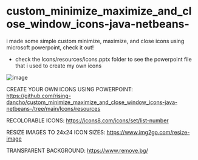 # custom_minimize_maximize_and_close_window_icons-java-netbeans-
i made some simple custom minimize, maximize, and close icons using microsoft powerpoint, check it out!

- check the Icons/resources/icons.pptx folder to see the powerpoint file that i used to create my own icons


![image](https://user-images.githubusercontent.com/43742265/187011262-793e2f71-f2d5-46a5-a550-e898593be3ed.png)



CREATE YOUR OWN ICONS USING POWERPOINT:   https://github.com/rising-dancho/custom_minimize_maximize_and_close_window_icons-java-netbeans-/tree/main/Icons/resources

RECOLORABLE ICONS:                        https://icons8.com/icons/set/list-number

RESIZE IMAGES TO 24x24 ICON SIZES:        https://www.img2go.com/resize-image

TRANSPARENT BACKGROUND:                   https://www.remove.bg/
